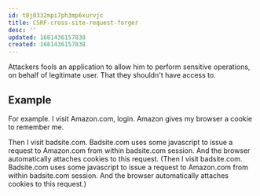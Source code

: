```yaml
---
id: t0j0332mpi7ph3mp6xurvjc
title: CSRF-cross-site-request-forger
desc: ''
updated: 1681436157838
created: 1681436157838
---
```


Attackers fools an application to allow him to perform sensitive operations, on behalf of legitimate user. That they shouldn't have access to. 

## Example
For example. I visit Amazon.com, login. Amazon gives my browser a cookie to remember me. 

Then I visit badsite.com. Badsite.com uses some javascript to issue a request to Amazon.com from within badsite.com session. And the browser automatically attaches cookies to this request. (Then I visit badsite.com. Badsite.com uses some javascript to issue a request to Amazon.com from within badsite.com session. And the browser automatically attaches cookies to this request.)
